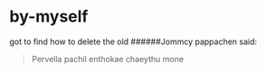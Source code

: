 # by-myself
got to find how to delete the old
######Jommcy pappachen said:
> Pervella pachil
> enthokae chaeythu mone

